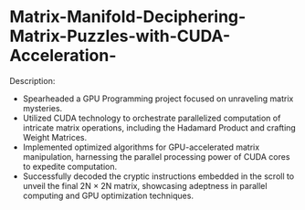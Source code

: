 # Matrix-Manifold-Deciphering-Matrix-Puzzles-with-CUDA-Acceleration-
Description: 
* Spearheaded a GPU Programming project focused on unraveling matrix mysteries.
* Utilized CUDA technology to orchestrate parallelized computation of intricate matrix operations, including the Hadamard Product and crafting Weight Matrices.
* Implemented optimized algorithms for GPU-accelerated matrix manipulation, harnessing the parallel processing power of CUDA cores to expedite computation.
* Successfully decoded the cryptic instructions embedded in the scroll to unveil the final 2N × 2N matrix, showcasing adeptness in parallel computing and GPU optimization techniques.
